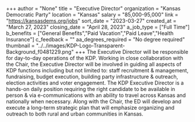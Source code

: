 +++
author = "None"
title = "Executive Director"
organization = "Kansas Democratic Party"
location = "Kansas"
salary = "85,000-95,000"
link = "https://kansasdems.org/jobs"
sort_date = "2023-03-27"
created_at = "March 27, 2023"
closing_date = "April 28, 2023"
a_job_type = ["Full Time"]
b_benefits = ["General Benefits","Paid Vacation","Paid Leave","Health Insurance"]
c_feedback = ""
aa_degrees_required = "No degree required"
thumbnail = "../../images/KDP-Logo-Transparent-Background_f0481229.png"
+++
The Executive Director will be responsible for day-to-day operations of the KDP. Working in close collaboration with the Chair, the Executive Director will be involved in guiding all aspects of KDP functions including but not limited to: staff recruitment & management, fundraising, budget execution, building party infrastructure & outreach, election activities and voter engagement. The KDP Executive Director is a hands-on daily position requiring the right candidate to be available in person & via e-communications with an ability to travel across Kansas and nationally when necessary. Along with the Chair, the ED will develop and execute a long-term strategic plan that will emphasize organizing and outreach to both rural and urban communities in Kansas.